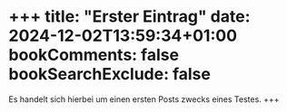 +++
title: "Erster Eintrag"
date: 2024-12-02T13:59:34+01:00
bookComments: false
bookSearchExclude: false
=
Es handelt sich hierbei um einen ersten Posts zwecks eines Testes.
+++
